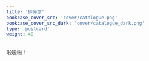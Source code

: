 ```yaml
---
title: '碎碎念'
bookcase_cover_src: 'cover/catalogue.png'
bookcase_cover_src_dark: 'cover/catalogue_dark.png'
type: 'postcard'
weight: 40
---
```


啦啦啦！
